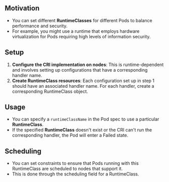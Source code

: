 ## Motivation
- You can set different **RuntimeClasses** for different Pods to balance performance and security.
- For example, you might use a runtime that employs hardware virtualization for Pods requiring high levels of information security.


## Setup
1. **Configure the CRI implementation on nodes**: This is runtime-dependent and involves setting up configurations that have a corresponding handler name.
2. **Create RuntimeClass resources**: Each configuration set up in step 1 should have an associated handler name. For each handler, create a corresponding RuntimeClass object.


## Usage
- You can specify a `runtimeClassName` in the Pod spec to use a particular **RuntimeClass**.
- If the specified **RuntimeClass** doesn't exist or the CRI can't run the corresponding handler, the Pod will enter a Failed state.


## Scheduling
- You can set constraints to ensure that Pods running with this RuntimeClass are scheduled to nodes that support it.
- This is done through the scheduling field for a RuntimeClass.